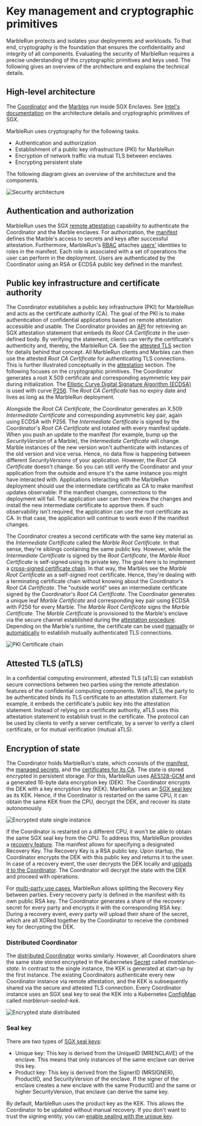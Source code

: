 # Key management and cryptographic primitives

MarbleRun protects and isolates your deployments and workloads. To that end, cryptography is the foundation that ensures the confidentiality and integrity of all components.
Evaluating the security of MarbleRun requires a precise understanding of the cryptographic primitives and keys used.
The following gives an overview of the architecture and explains the technical details.

## High-level architecture

The [Coordinator](coordinator.md) and the [Marbles](marbles.md) run inside SGX Enclaves. See [Intel's documentation](https://www.intel.com/content/www/us/en/developer/tools/software-guard-extensions/overview.html) on the architecture details and cryptographic primitives of SGX.

MarbleRun uses cryptography for the following tasks.

* Authentication and authorization
* Establishment of a public key infrastructure (PKI) for MarbleRun
* Encryption of network traffic via mutual TLS between enclaves
* Encrypting persistent state

The following diagram gives an overview of the architecture and the components.

![Security architecture](../_media/security_architecture.svg)

## Authentication and authorization

MarbleRun uses the SGX [remote attestation](../features/attestation.md) capability to authenticate the Coordinator and the Marble enclaves.
For authorization, the [manifest](../features/manifest.md) defines the Marble's access to secrets and keys after successful attestation.
Furthermore, MarbleRun's [RBAC](../workflows/define-manifest.md#roles) attaches [users'](../workflows/define-manifest.md#users) identities to roles in the manifest.
Each role is associated with a set of operations the user can perform in the deployment.
Users are authenticated by the Coordinator using an RSA or ECDSA public key defined in the manifest.

## Public key infrastructure and certificate authority

The Coordinator establishes a public key infrastructure (PKI) for MarbleRun and acts as the certificate authority (CA).
The goal of the PKI is to make authentication of confidential applications based on remote attestation accessible and usable.
The Coordinator provides an [API](../reference/coordinator.md) for retrieving an SGX attestation statement that embeds its *Root CA Certificate* in the user-defined body.
By verifying the statement, clients can verify the certificate's authenticity and, thereby, the MarbleRun CA.
See the [attested TLS](#attested-tls-atls) section for details behind that concept.
All MarbleRun clients and Marbles can then use the attested *Root CA Certificate* for authenticating TLS connections.
This is further illustrated conceptually in the [attestation](../features/attestation.md) section. The following focuses on the cryptographic primitives.
The Coordinator generates a root X.509 certificate and corresponding asymmetric key pair during initialization.
The [Elliptic Curve Digital Signature Algorithm (ECDSA)](https://www.secg.org/sec1-v2.pdf#page=49) is used with curve [P256](https://nvlpubs.nist.gov/nistpubs/FIPS/NIST.FIPS.186-4.pdf#page=111).
The *Root CA Certificate* has no expiry date and lives as long as the MarbleRun deployment.

Alongside the *Root CA Certificate*, the Coordinator generates an X.509 *Intermediate Certificate* and corresponding asymmetric key pair, again using ECDSA with P256.
The *Intermediate Certificate* is signed by the Coordinator's *Root CA Certificate* and rotated with every manifest update.
When you push an update to the manifest (for example, bump up the *SecurityVersion* of a Marble), the *Intermediate Certificate* will change.
Marble instances of the new version won't authenticate with instances of the old version and vice versa.
Hence, no data flow is happening between different *SecurityVersions* of your application.
However, the *Root CA Certificate* doesn't change. So you can still verify the Coordinator and your application from the outside and ensure it's the same instance you might have interacted with.
Applications interacting with the MarbleRun deployment should use the intermediate certificate as CA to make manifest updates observable:
If the manifest changes, connections to the deployment will fail.
The application user can then review the changes and install the new intermediate certificate to approve them.
If such observability isn't required, the application can use the root certificate as CA.
In that case, the application will continue to work even if the manifest changes.

The Coordinator creates a second certificate with the same key material as the *Intermediate Certificate* called the *Marble Root Certificate*.
In that sense, they're siblings containing the same public key.
However, while the *Intermediate Certificate* is signed by the *Root Certificate*, the *Marble Root Certificate* is self-signed using its private key.
The goal here is to implement a  [cross-signed certificate chain](https://www.ssltrust.com.au/blog/understanding-certificate-cross-signing).
In that way, the Marbles see the *Marble Root Certificate* as a self-signed root certificate. Hence, they're dealing with a terminating certificate chain without knowing about the Coordinator's *Root CA Certificate*.
The "outside world" sees an intermediate certificate signed by the Coordinator's *Root CA Certificate*.
The Coordinator generates a unique leaf *Marble Certificate* and corresponding key pair using ECDSA with P256 for every Marble.
The *Marble Root Certificate* signs the *Marble Certificate*.
The *Marble Certificate* is provisioned to the Marble's enclave via the secure channel established during the [attestation procedure](../features/attestation.md).
Depending on the Marble's runtime, the certificate can be used [manually](../workflows/add-service.md#make-your-service-use-the-provided-tls-credentials) or [automatically](../features/transparent-TLS.md) to establish mutually authenticated TLS connections.

![PKI Certificate chain](../_media/cert-chain.svg)

## Attested TLS (aTLS)

In a confidential computing environment, attested TLS (aTLS) can establish secure connections between two parties using the remote attestation features of the confidential computing components.
With aTLS, the party to be authenticated binds its TLS certificate to an attestation statement.
For example, it embeds the certificate's public key into the attestation statement.
Instead of relying on a certificate authority, aTLS uses this attestation statement to establish trust in the certificate.
The protocol can be used by clients to verify a server certificate, by a server to verify a client certificate, or for mutual verification (mutual aTLS).

## Encryption of state

The Coordinator holds MarbleRun's state, which consists of the [manifest](../features/manifest.md), the [managed secrets](../features/secrets-management.md), and the [certificates for its CA](../features/attestation.md).
The state is stored encrypted in persistent storage. For this, MarbleRun uses [AES128-GCM](https://www.rfc-editor.org/rfc/rfc5116#section-5.1) and a generated 16-byte data encryption key (DEK).
The Coordinator encrypts the DEK with a key encryption key (KEK).
MarbleRun uses an [SGX seal key](#seal-key) as its KEK.
Hence, if the Coordinator is restarted on the same CPU, it can obtain the same KEK from the CPU, decrypt the DEK, and recover its state autonomously.

![Encrypted state single instance](../_media/enc-state-single.svg)

If the Coordinator is restarted on a different CPU, it won't be able to obtain the same SGX seal key from the CPU.
To address this, MarbleRun provides a [recovery feature](../features/recovery.md#recovery).
The manifest allows for specifying a designated Recovery Key. The Recovery Key is a RSA public key. Upon startup, the Coordinator encrypts the DEK with this public key and returns it to the user.
In case of a recovery event, the user decrypts the DEK locally and [uploads it to the Coordinator](../workflows/recover-coordinator.md).
The Coordinator will decrypt the state with the DEK and proceed with operations.

For [multi-party use cases](../features/recovery.md#multi-party-recovery), MarbleRun allows splitting the Recovery Key between parties.
Every recovery party is defined in the manifest with its own public RSA key.
The Coordinator generates a share of the recovery secret for every party and encrypts it with the corresponding RSA key.
During a recovery event, every party will upload their share of the secret, which are all XORed together by the Coordinator to receive the combined key for decrypting the DEK.

### Distributed Coordinator

The [distributed Coordinator](../features/recovery.md#distributed-coordinator) works similarly. However, all Coordinators share the same state stored encrypted in the Kubernetes [Secret](https://kubernetes.io/docs/concepts/configuration/secret/) called *marblerun-state*.
In contrast to the single instance, the KEK is generated at start-up by the first instance.
The existing Coordinators authenticate every new Coordinator instance via remote attestation, and the KEK is subsequently shared via the secure and attested TLS connection.
Every Coordinator instance uses an SGX seal key to seal the KEK into a Kubernetes [ConfigMap](https://kubernetes.io/docs/concepts/configuration/configmap/) called *marblerun-sealed-kek*.

![Encrypted state distributed](../_media/enc-state-distributed.svg)

### Seal key

There are two types of [SGX seal keys](https://www.intel.com/content/www/us/en/developer/articles/technical/introduction-to-intel-sgx-sealing.html):

* Unique key: This key is derived from the UniqueID (MRENCLAVE) of the enclave. This means that only instances of the same enclave can derive this key.
* Product key: This key is derived from the SignerID (MRSIGNER), ProductID, and SecurityVersion of the enclave. If the signer of the enclave creates a new enclave with the same ProductID and the same or higher SecurityVersion, that enclave can derive the same key.

By default, MarbleRun uses the product key as the KEK.
This allows the Coordinator to be updated without manual recovery.
If you don't want to trust the signing entity, you can [enable sealing with the unique key](../workflows/define-manifest.md#config).
